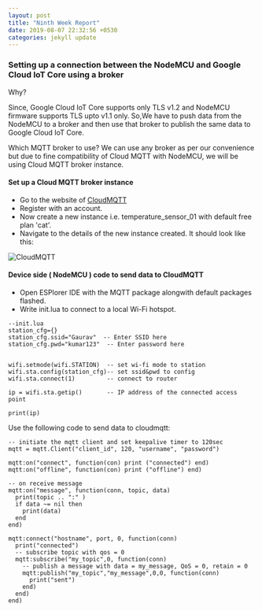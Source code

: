 ```yaml
---
layout: post
title: "Ninth Week Report"
date: 2019-08-07 22:32:56 +0530
categories: jekyll update
---
```


### Setting up a connection between the NodeMCU and Google Cloud IoT Core using a broker

Why?

Since, Google Cloud IoT Core supports only TLS v1.2 and NodeMCU firmware supports TLS upto v1.1 only. So,We have to push data from the NodeMCU to a broker and then use that broker to publish the same data to Google Cloud IoT Core.

Which MQTT broker to use?
We can use any broker as per our convenience but due to fine compatibility 
of Cloud MQTT with NodeMCU, we will be using Cloud MQTT broker instance.

#### Set up a Cloud MQTT broker instance

* Go to the website of [CloudMQTT](https://www.cloudmqtt.com)
* Register with an account.
* Now create a new instance i.e. temperature_sensor_01 with default free plan 'cat'.
* Navigate to the details of the new instance created. It should look like this:

![CloudMQTT](images/cloudmqtt.png)

#### Device side ( NodeMCU ) code to send data to CloudMQTT

* Open ESPlorer IDE with the MQTT package alongwith default packages flashed.
* Write init.lua to connect to a local Wi-Fi hotspot.

```
--init.lua
station_cfg={}
station_cfg.ssid="Gaurav"  -- Enter SSID here
station_cfg.pwd="kumar123"  -- Enter password here


wifi.setmode(wifi.STATION)  -- set wi-fi mode to station
wifi.sta.config(station_cfg)-- set ssid&pwd to config
wifi.sta.connect(1)         -- connect to router

ip = wifi.sta.getip()       -- IP address of the connected access point 

print(ip)
```

Use the following code to send data to cloudmqtt:

```
-- initiate the mqtt client and set keepalive timer to 120sec
mqtt = mqtt.Client("client_id", 120, "username", "password")

mqtt:on("connect", function(con) print ("connected") end)
mqtt:on("offline", function(con) print ("offline") end)

-- on receive message
mqtt:on("message", function(conn, topic, data)
  print(topic .. ":" )
  if data ~= nil then
    print(data)
  end
end)

mqtt:connect("hostname", port, 0, function(conn)
  print("connected")
  -- subscribe topic with qos = 0
  mqtt:subscribe("my_topic",0, function(conn)
    -- publish a message with data = my_message, QoS = 0, retain = 0
    mqtt:publish("my_topic","my_message",0,0, function(conn)
      print("sent")
    end)
  end)
end)

```
